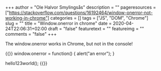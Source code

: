 +++
author = "Ole Halvor Smylingsås"
description = ""
pageresources = ["https://stackoverflow.com/questions/16192464/window-onerror-not-working-in-chrome"]
categories = []
tags = ["JS", "DOM", "Chrome"]     
slug = ""
title = "Window.onerror in chrome"
date = 2020-04-24T22:06:31+02:00
draft = "false"
featuretext = ""
featureimg = ""
comments = "false"
+++

The window.onerror works in Chrome, but not in the console!

{{<highlight js>}}
window.onerror = function() {
    alert("an error");
}

hello123world();
{{</highlight>}}
